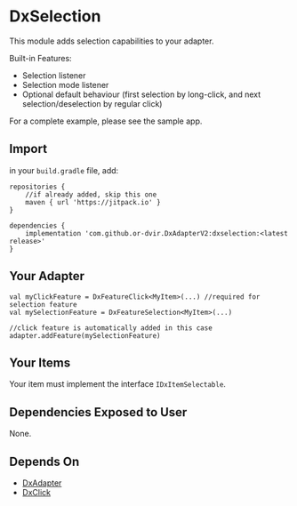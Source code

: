 # DxSelection
This module adds selection capabilities to your adapter.

Built-in Features:
* Selection listener
* Selection mode listener
* Optional default behaviour (first selection by long-click, and
next selection/deselection by regular click)

For a complete example, please see the sample app.

## Import
in your `build.gradle` file, add:

```
repositories {
    //if already added, skip this one
    maven { url 'https://jitpack.io' }
}

dependencies {
    implementation 'com.github.or-dvir.DxAdapterV2:dxselection:<latest release>'
}
```

## Your Adapter
```
val myClickFeature = DxFeatureClick<MyItem>(...) //required for selection feature
val mySelectionFeature = DxFeatureSelection<MyItem>(...)

//click feature is automatically added in this case
adapter.addFeature(mySelectionFeature)
```

## Your Items
Your item must implement the interface `IDxItemSelectable`.

## Dependencies Exposed to User
None.

## Depends On
* [DxAdapter](https://github.com/or-dvir/DxAdapterV2/tree/master/dxadapter)
* [DxClick](https://github.com/or-dvir/DxAdapterV2/tree/master/dxclick)



